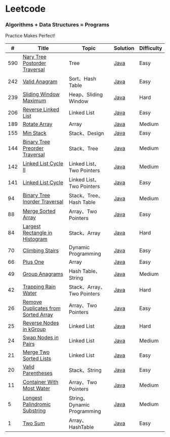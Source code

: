 Leetcode
========

### Algorithms + Data Structures = Programs

Practice Makes Perfect!

| # | Title | Topic | Solution | Difficulty |
|---| ----- | ----- | -------- | ---------- |
|590|[Nary Tree Postorder Traversal](https://leetcode-cn.com/problems/n-ary-tree-postorder-traversal/)|Tree|[Java](./src/solution/easy/P590_Nary_Tree_Postorder_Traversal.java)|Easy|
|242|[Valid Anagram](https://leetcode-cn.com/problems/valid-anagram/)|Sort、Hash Table|[Java](./src/solution/easy/P242_Valid_Anagram.java)|Easy|
|239|[Sliding Window Maximum](https://leetcode-cn.com/problems/sliding-window-maximum/)|Heap、Sliding Window|[Java](./src/solution/hard/P239_Sliding_Window_Maximum.java)|Hard|
|206|[Reverse Linked List](https://leetcode-cn.com/problems/reverse-linked-list/)|Linked List|[Java](./src/solution/easy/P206_Reverse_Linked_List.java)|Easy|
|189|[Rotate Array](https://leetcode-cn.com/problems/rotate-array/)|Array|[Java](./src/solution/medium/P189_Rotate_Array.java)|Medium|
|155|[Min Stack](https://leetcode-cn.com/problems/min-stack/)|Stack、Design|[Java](./src/solution/easy/P155_Min_Stack.java)|Easy|
|144|[Binary Tree Preorder Traversal](https://leetcode-cn.com/problems/binary-tree-preorder-traversal/)|Stack、Tree|[Java](./src/solution/medium/P144_Binary_Tree_Preorder_Traversal.java)|Medium|
|142|[Linked List Cycle II](https://leetcode-cn.com/problems/linked-list-cycle-ii/)|Linked List、Two Pointers|[Java](./src/solution/medium/P142_Linked_List_Cycle_II.java)|Medium|
|141|[Linked List Cycle](https://leetcode-cn.com/problems/linked-list-cycle/)|Linked List、Two Pointers|[Java](./src/solution/easy/P141_Linked_List_Cycle.java)|Easy|
|94|[Binary Tree Inorder Traversal](https://leetcode-cn.com/problems/binary-tree-inorder-traversal/)|Stack、Tree、Hash Table|[Java](./src/solution/medium/P94_Binary_Tree_Inorder_Traversal.java)|Medium|
|88|[Merge Sorted Array](https://leetcode-cn.com/problems/merge-sorted-array/)|Array、Two Pointers|[Java](./src/solution/easy/P88_Merge_Sorted_Array.java)|Easy|
|84|[Largest Rectangle in Histogram](https://leetcode-cn.com/problems/largest-rectangle-in-histogram/)|Stack、Array|[Java](./src/solution/hard/P84_Largest_Rectangle_in_Histogram.java)|Hard|
|70|[Climbing Stairs](https://leetcode-cn.com/problems/climbing-stairs/)|Dynamic Programming|[Java](./src/solution/easy/P70_Climbing_Stairs.java)|Easy|
|66|[Plus One](https://leetcode-cn.com/problems/plus-one/)|Array|[Java](./src/solution/easy/P66_Plus_One.java)|Easy|
|49|[Group Anagrams](https://leetcode-cn.com/problems/group-anagrams/)|Hash Table、String|[Java](./src/solution/medium/P49_Group_Anagrams.java)|Medium|
|42|[Trapping Rain Water](https://leetcode-cn.com/problems/trapping-rain-water/)|Stack、Array、Two Pointers|[Java](./src/solution/hard/P42_Trapping_Rain_Water.java)|Hard|
|26|[Remove Duplicates from Sorted Array](https://leetcode-cn.com/problems/remove-duplicates-from-sorted-array/)|Array、Two Pointers|[Java](./src/solution/easy/P26_Remove_Duplicates_from_Sorted_Array.java)|Easy|
|25|[Reverse Nodes in kGroup](https://leetcode-cn.com/problems/reverse-nodes-in-k-group/)|Linked List|[Java](./src/solution/hard/P25_Reverse_Nodes_in_kGroup.java)|Hard|
|24|[Swap Nodes in Pairs](https://leetcode-cn.com/problems/swap-nodes-in-pairs/)|Linked List|[Java](./src/solution/medium/P24_Swap_Nodes_in_Pairs.java)|Medium|
|21|[Merge Two Sorted Lists](https://leetcode-cn.com/problems/merge-two-sorted-lists/)|Linked List|[Java](./src/solution/easy/P21_Merge_Two_Sorted_Lists.java)|Easy|
|20|[Valid Parentheses](https://leetcode-cn.com/problems/valid-parentheses/)|Stack、String|[Java](./src/solution/easy/P20_Valid_Parentheses.java)|Easy|
|11|[Container With Most Water](https://leetcode-cn.com/problems/container-with-most-water/)|Array、Two Pointers|[Java](./src/solution/medium/P11_Container_With_Most_Water.java)|Medium|
|5|[Longest Palindromic Substring](https://leetcode-cn.com/problems/longest-palindromic-substring/)|String、Dynamic Programming|[Java](./src/solution/medium/P5_Longest_Palindromic_Substring.java)|Medium|
|1|[Two Sum](https://leetcode-cn.com/problems/two-sum/)|Array、HashTable|[Java](./src/solution/easy/P1_Two_Sum.java)|Easy|
